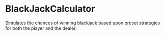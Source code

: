 # BlackJackCalculator
 Simulates the chances of winning blackjack based upon preset strategies for both the player and the dealer. 
